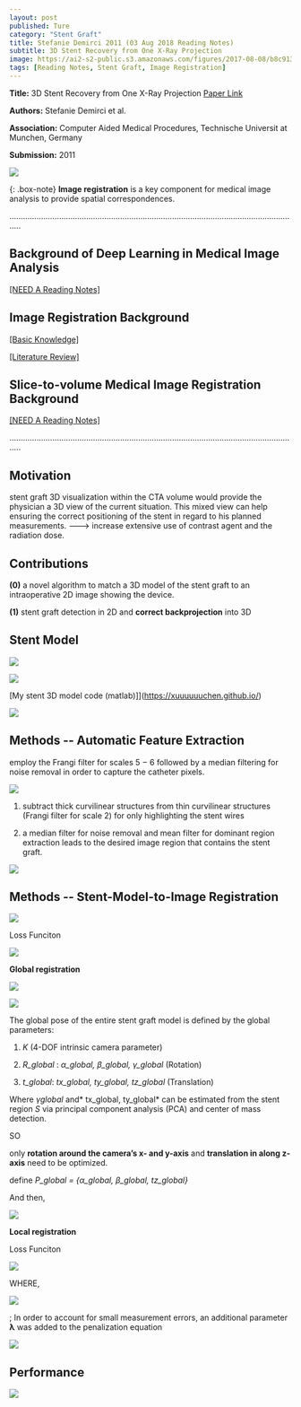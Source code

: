 ```yaml
---
layout: post
published: Ture
category: "Stent Graft"
title: Stefanie Demirci 2011 (03 Aug 2018 Reading Notes)
subtitle: 3D Stent Recovery from One X-Ray Projection
image: https://ai2-s2-public.s3.amazonaws.com/figures/2017-08-08/b8c913479cbf2ee279312720a46f9324bffbdda7/8-Figure5-1.png
tags: [Reading Notes, Stent Graft, Image Registration]
---
```


**Title:** 3D Stent Recovery from One X-Ray Projection [Paper Link](https://arxiv.org/abs/1704.06065)

**Authors:** Stefanie Demirci et al.

**Association:** Computer Aided Medical Procedures, Technische Universit at Munchen, Germany

**Submission:** 2011

![](https://ai2-s2-public.s3.amazonaws.com/figures/2017-08-08/b8c913479cbf2ee279312720a46f9324bffbdda7/8-Figure5-1.png) 

{: .box-note}
**Image registration** is a key component for medical image analysis to provide spatial correspondences.

.................................................................................................................................
## Background of Deep Learning in Medical Image Analysis

[[NEED A Reading Notes]](https://xuuuuuuchen.github.io/2018-08-01-DeepLearninginMedicalImageAnalysis/)

## Image Registration Background

[[Basic Knowledge]](https://xuuuuuuchen.github.io/2018-07-31-ImageRegistration-basic/)

[[Literature Review]](https://xuuuuuuchen.github.io/2018-07-31-ImageRegistration/)

## Slice-to-volume Medical Image Registration Background

[[NEED A Reading Notes]](https://xuuuuuuchen.github.io/2018-08-01-ImageRegistration-2D-3D/)

.................................................................................................................................

## Motivation

stent graft 3D visualization within the CTA volume would provide the physician a 3D view of the current situation. This mixed view can help ensuring the correct positioning of the stent in regard to his planned measurements. ---> increase extensive use of contrast agent and the radiation dose.

## Contributions

**(0)** a novel algorithm to match a 3D model of the stent graft to an intraoperative 2D image showing the device.

**(1)** stent graft detection in 2D and **correct backprojection** into 3D


## Stent Model


![](https://github.com/xuuuuuuchen/xuuuuuuchen.github.io/blob/master/img/2018-08-03-readnote/1.png?raw=true) 

![](https://github.com/xuuuuuuchen/xuuuuuuchen.github.io/blob/master/img/2018-08-03-readnote/2.png?raw=true) 

[My stent 3D model code (matlab)]](https://xuuuuuuchen.github.io/)



![](https://github.com/xuuuuuuchen/xuuuuuuchen.github.io/blob/master/img/2018-08-03-readnote/3.png?raw=true) 



## Methods -- Automatic Feature Extraction

employ the Frangi filter for scales 5 − 6 followed by a median filtering for noise removal in order to capture the catheter pixels.

![](https://github.com/xuuuuuuchen/xuuuuuuchen.github.io/blob/master/img/2018-08-03-readnote/4.png?raw=true) 

1. subtract thick curvilinear structures from thin curvilinear structures (Frangi filter for scale 2) for only highlighting the stent wires

2. a median filter for noise removal and mean filter for dominant region extraction leads to the desired image region that contains the stent graft.

![](https://github.com/xuuuuuuchen/xuuuuuuchen.github.io/blob/master/img/2018-08-03-readnote/5.png?raw=true) 

## Methods -- Stent-Model-to-Image Registration

![](https://github.com/xuuuuuuchen/xuuuuuuchen.github.io/blob/master/img/2018-08-03-readnote/6.png?raw=true) 

Loss Funciton

![](https://github.com/xuuuuuuchen/xuuuuuuchen.github.io/blob/master/img/2018-08-03-readnote/7.png?raw=true) 


**Global registration**

![](https://i.stack.imgur.com/iq1ur.png) 

![](https://github.com/xuuuuuuchen/xuuuuuuchen.github.io/blob/master/img/2018-08-03-readnote/8.png?raw=true) 

The global pose of the entire stent graft model is defined by the global parameters:

1.  *K* (4-DOF intrinsic camera parameter)

2.  *R_global* : *α_global, β_global, γ_global*  (Rotation)

3.  *t_global*: *tx_global, ty_global, tz_global* (Translation)

Where *γglobal* and* tx_global, ty_global* can be estimated from the stent region *S* via principal component analysis (PCA) and center of mass detection.

SO 

only **rotation around the camera’s x- and y-axis** and **translation in along z-axis** need to be optimized.

define *P_global = {α_global, β_global, tz_global}*

And then,

![](https://github.com/xuuuuuuchen/xuuuuuuchen.github.io/blob/master/img/2018-08-03-readnote/9.png?raw=true) 



**Local registration**

Loss Funciton

![](https://github.com/xuuuuuuchen/xuuuuuuchen.github.io/blob/master/img/2018-08-03-readnote/10.png?raw=true) 

WHERE, 

![](https://github.com/xuuuuuuchen/xuuuuuuchen.github.io/blob/master/img/2018-08-03-readnote/11.png?raw=true) 

; In order to account for small measurement errors, an additional parameter **λ** was added to the penalization equation

![](https://github.com/xuuuuuuchen/xuuuuuuchen.github.io/blob/master/img/2018-08-03-readnote/13.jpg?raw=true)


## Performance

![](https://github.com/xuuuuuuchen/xuuuuuuchen.github.io/blob/master/img/2018-08-03-readnote/12.png?raw=true) 




